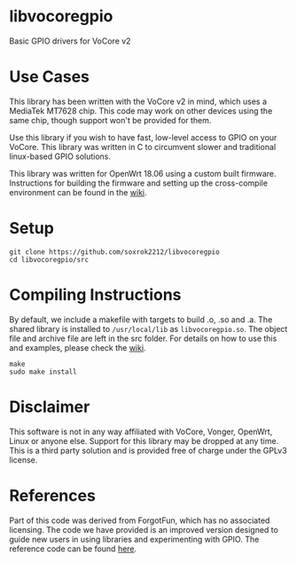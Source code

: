 # libvocoregpio
Basic GPIO drivers for VoCore v2

# Use Cases
This library has been written with the VoCore v2 in mind, which uses a MediaTek MT7628 chip. This code may work on other devices using the same chip, though support won't be provided for them.

Use this library if you wish to have fast, low-level access to GPIO on your VoCore. This library was written in C to circumvent slower and traditional linux-based GPIO solutions.

This library was written for OpenWrt 18.06 using a custom built firmware. Instructions for building the firmware and setting up the cross-compile environment can be found in the [wiki](https://github.com/soxrok2212/libvocoregpio/wiki).

# Setup
```
git clone https://github.com/soxrok2212/libvocoregpio
cd libvocoregpio/src
```

# Compiling Instructions
By default, we include a makefile with targets to build .o, .so and .a. The shared library is installed to `/usr/local/lib` as `libvocoregpio.so`. The object file and archive file are left in the src folder. For details on how to use this and examples, please check the [wiki](https://github.com/soxrok2212/libvocoregpio/wiki).
```
make
sudo make install
```

# Disclaimer
This software is not in any way affiliated with VoCore, Vonger, OpenWrt, Linux or anyone else. Support for this library may be dropped at any time. This is a third party solution and is provided free of charge under the GPLv3 license.

# References
Part of this code was derived from ForgotFun, which has no associated licensing. The code we have provided is an improved version designed to guide new users in using libraries and experimenting with GPIO. The reference code can be found [here]( https://github.com/ForgotFun/mt76x8/blob/master/mt76x8_gpio.c).
